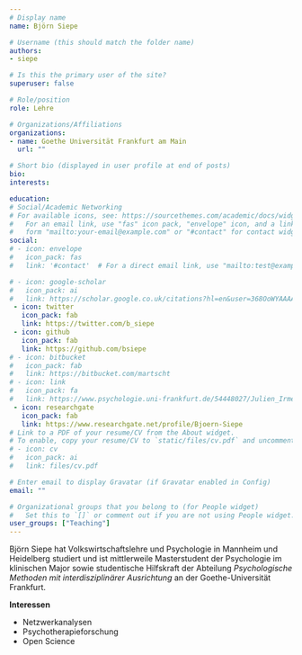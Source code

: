 ```yaml
---
# Display name
name: Björn Siepe

# Username (this should match the folder name)
authors:
- siepe

# Is this the primary user of the site?
superuser: false

# Role/position
role: Lehre

# Organizations/Affiliations
organizations:
- name: Goethe Universität Frankfurt am Main
  url: ""

# Short bio (displayed in user profile at end of posts)
bio:
interests:

education:
# Social/Academic Networking
# For available icons, see: https://sourcethemes.com/academic/docs/widgets/#icons
#   For an email link, use "fas" icon pack, "envelope" icon, and a link in the
#   form "mailto:your-email@example.com" or "#contact" for contact widget.
social:
# - icon: envelope
#   icon_pack: fas
#   link: '#contact'  # For a direct email link, use "mailto:test@example.org".

# - icon: google-scholar
#   icon_pack: ai
#   link: https://scholar.google.co.uk/citations?hl=en&user=368OoWYAAAAJ&view_op=list_works&gmla=AJsN-F5_hYcoHq-aPPcKI9tGNawbc1-TYnfo0LzT8NvaBsMd37l-LSNKeRM0XUqGXORfXDtfooR9QfgGVRkw_XaunV49qxH3dFhQaPLeCtQ3i9mRArB1AKw
 - icon: twitter
   icon_pack: fab
   link: https://twitter.com/b_siepe
 - icon: github
   icon_pack: fab
   link: https://github.com/bsiepe
# - icon: bitbucket
#   icon_pack: fab
#   link: https://bitbucket.com/martscht
# - icon: link
#   icon_pack: fa
#   link: https://www.psychologie.uni-frankfurt.de/54448027/Julien_Irmer
 - icon: researchgate
   icon_pack: fab
   link: https://www.researchgate.net/profile/Bjoern-Siepe
# Link to a PDF of your resume/CV from the About widget.
# To enable, copy your resume/CV to `static/files/cv.pdf` and uncomment the lines below.
# - icon: cv
#   icon_pack: ai
#   link: files/cv.pdf

# Enter email to display Gravatar (if Gravatar enabled in Config)
email: ""

# Organizational groups that you belong to (for People widget)
#   Set this to `[]` or comment out if you are not using People widget.
user_groups: ["Teaching"]
---
```


Björn Siepe hat Volkswirtschaftslehre und Psychologie in Mannheim und Heidelberg studiert und ist mittlerweile Masterstudent der Psychologie im klinischen Major sowie studentische Hilfskraft der Abteilung _Psychologische Methoden mit interdisziplinärer Ausrichtung_ an der Goethe-Universität Frankfurt.

**Interessen**

- Netzwerkanalysen
- Psychotherapieforschung
- Open Science
